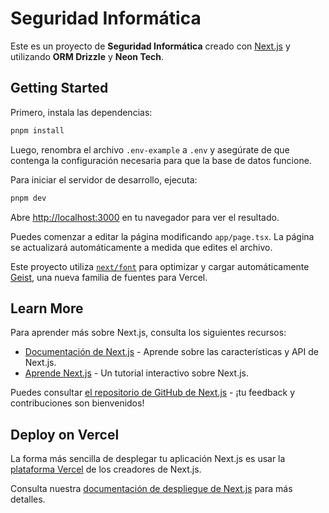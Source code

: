 # Seguridad Informática

Este es un proyecto de **Seguridad Informática** creado con [Next.js](https://nextjs.org) y utilizando **ORM Drizzle** y **Neon Tech**.

## Getting Started 

Primero, instala las dependencias:

```bash
pnpm install
```

Luego, renombra el archivo `.env-example` a `.env` y asegúrate de que contenga la configuración necesaria para que la base de datos funcione.

Para iniciar el servidor de desarrollo, ejecuta:

```bash
pnpm dev
```

Abre [http://localhost:3000](http://localhost:3000) en tu navegador para ver el resultado.

Puedes comenzar a editar la página modificando `app/page.tsx`. La página se actualizará automáticamente a medida que edites el archivo.

Este proyecto utiliza [`next/font`](https://nextjs.org/docs/app/building-your-application/optimizing/fonts) para optimizar y cargar automáticamente [Geist](https://vercel.com/font), una nueva familia de fuentes para Vercel.

## Learn More

Para aprender más sobre Next.js, consulta los siguientes recursos:

- [Documentación de Next.js](https://nextjs.org/docs) - Aprende sobre las características y API de Next.js.
- [Aprende Next.js](https://nextjs.org/learn) - Un tutorial interactivo sobre Next.js.

Puedes consultar [el repositorio de GitHub de Next.js](https://github.com/vercel/next.js) - ¡tu feedback y contribuciones son bienvenidos!

## Deploy on Vercel

La forma más sencilla de desplegar tu aplicación Next.js es usar la [plataforma Vercel](https://vercel.com/new?utm_medium=default-template&filter=next.js&utm_source=create-next-app&utm_campaign=create-next-app-readme) de los creadores de Next.js.

Consulta nuestra [documentación de despliegue de Next.js](https://nextjs.org/docs/app/building-your-application/deploying) para más detalles.
